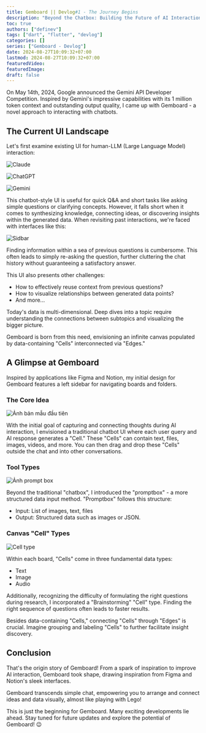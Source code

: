 ```yaml
---
title: Gemboard || Devlog#1 - The Journey Begins
description: "Beyond the Chatbox: Building the Future of AI Interaction (with Gemboard)"
toc: true
authors: ["definev"]
tags: ["dart", "flutter", "devlog"]
categories: []
series: ["Gemboard - Devlog"]
date: 2024-08-27T10:09:32+07:00
lastmod: 2024-08-27T10:09:32+07:00
featuredVideo:
featuredImage:
draft: false
---
```


On May 14th, 2024, Google announced the Gemini API Developer Competition. Inspired by Gemini's impressive capabilities with its 1 million token context and outstanding output quality, I came up with Gemboard - a novel approach to interacting with chatbots.

## The Current UI Landscape

Let's first examine existing UI for human-LLM (Large Language Model) interaction:

![Claude](images/claude_chat.png)

![ChatGPT](images/chatgpt_chat.png)

![Gemini](images/gemini_chat.png)

This chatbot-style UI is useful for quick Q\&A and short tasks like asking simple questions or clarifying concepts. However, it falls short when it comes to synthesizing knowledge, connecting ideas, or discovering insights within the generated data. When revisiting past interactions, we're faced with interfaces like this:

![Sidbar](images/sidebar.png)

Finding information within a sea of previous questions is cumbersome. This often leads to simply re-asking the question, further cluttering the chat history without guaranteeing a satisfactory answer.

This UI also presents other challenges:

- How to effectively reuse context from previous questions?
- How to visualize relationships between generated data points?
- And more...

Today's data is multi-dimensional. Deep dives into a topic require understanding the connections between subtopics and visualizing the bigger picture.

Gemboard is born from this need, envisioning an infinite canvas populated by data-containing "Cells" interconnected via "Edges."

##  A Glimpse at Gemboard

Inspired by applications like Figma and Notion, my initial design for Gemboard features a left sidebar for navigating boards and folders.

### The Core Idea

![Ảnh bản mẫu đầu tiên](images/gemini_competition.png)

With the initial goal of capturing and connecting thoughts during AI interaction, I envisioned a traditional chatbot UI where each user query and AI response generates a "Cell." These "Cells" can contain text, files, images, videos, and more. You can then drag and drop these "Cells" outside the chat and into other conversations.

### Tool Types

![Ảnh prompt box](images/prompt_box.png)

Beyond the traditional "chatbox", I introduced the "promptbox" - a more structured data input method. "Promptbox" follows this structure:
- Input: List of images, text, files
- Output: Structured data such as images or JSON.

### Canvas "Cell" Types

![Cell type](images/cell_type.png)

Within each board, "Cells" come in three fundamental data types:
- Text
- Image
- Audio

Additionally, recognizing the difficulty of formulating the right questions during research, I incorporated a "Brainstorming" "Cell" type. Finding the right sequence of questions often leads to faster results.

Besides data-containing "Cells," connecting "Cells" through "Edges" is crucial. Imagine grouping and labeling "Cells" to further facilitate insight discovery.

## Conclusion

That's the origin story of Gemboard! From a spark of inspiration to improve AI interaction, Gemboard took shape, drawing inspiration from Figma and Notion's sleek interfaces.

Gemboard transcends simple chat, empowering you to arrange and connect ideas and data visually, almost like playing with Lego!

This is just the beginning for Gemboard. Many exciting developments lie ahead. Stay tuned for future updates and explore the potential of Gemboard! 😉 
